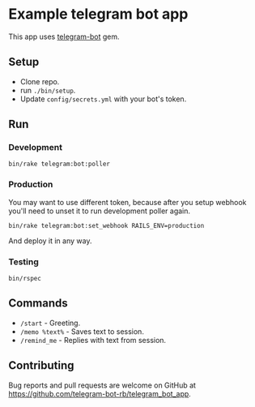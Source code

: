 # Example telegram bot app

This app uses [telegram-bot](https://github.com/telegram-bot-rb/telegram-bot) gem.

## Setup

- Clone repo.
- run `./bin/setup`.
- Update `config/secrets.yml` with your bot's token.

## Run

### Development

```
bin/rake telegram:bot:poller
```

### Production

You may want to use different token, because after you setup webhook
you'll need to unset it to run development poller again.

```
bin/rake telegram:bot:set_webhook RAILS_ENV=production
```

And deploy it in any way.

### Testing

```
bin/rspec
```

## Commands

- `/start` - Greeting.
- `/memo %text%` - Saves text to session.
- `/remind_me` - Replies with text from session.

## Contributing

Bug reports and pull requests are welcome on GitHub at https://github.com/telegram-bot-rb/telegram_bot_app.
